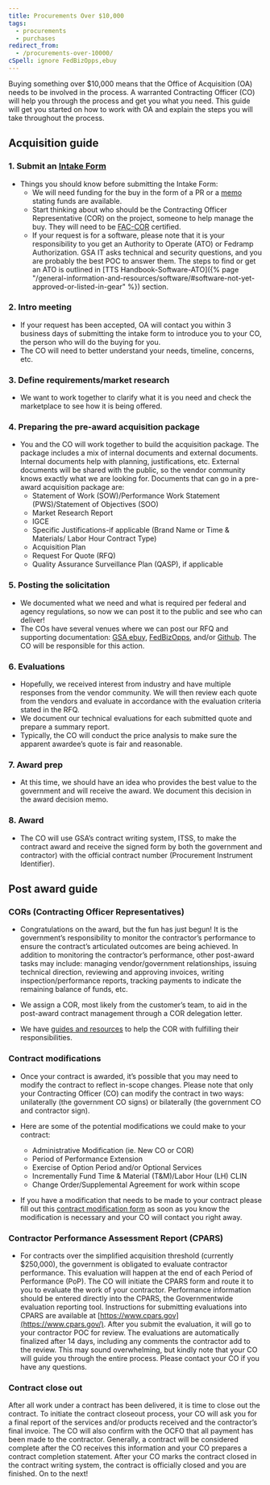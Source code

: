 ```yaml
---
title: Procurements Over $10,000
tags:
  - procurements
  - purchases
redirect_from:
  - /procurements-over-10000/
cSpell: ignore FedBizOpps,ebuy
---
```


Buying something over $10,000 means that the Office of Acquisition (OA) needs to
be involved in the process. A warranted Contracting Officer (CO) will help you
through the process and get you what you need. This guide will get you started
on how to work with OA and explain the steps you will take throughout the
process.

## Acquisition guide

### 1. Submit an [Intake Form](https://docs.google.com/forms/d/e/1FAIpQLSdqd8GVxwJAGqwtEUJJ5rXtHZDMc9yLdGRUkp0tSkc4lwHhqw/viewform)

- Things you should know before submitting the Intake Form:
  - We will need funding for the buy in the form of a PR or a
    [memo](https://docs.google.com/document/d/1tayJSTcge_jUEM7BWQvX2Tw_oexv6XhecTkJsawGknw/edit)
    stating funds are available.
  - Start thinking about who should be the Contracting Officer Representative
    (COR) on the project, someone to help manage the buy. They will need to be
    [FAC-COR](https://docs.google.com/document/d/1HzbEv6yQn6pWYl1MDImeLW6ShedcRsekSCBe54Nsnc8/edit#heading=h.aizxbe137goh)
    certified.
  - If your request is for a software, please note that it is your
    responsibility to you get an Authority to Operate (ATO) or Fedramp
    Authorization. GSA IT asks technical and security questions, and you are
    probably the best POC to answer them. The steps to find or get an ATO is
    outlined in [TTS
    Handbook-Software-ATO]({% page "/general-information-and-resources/software/#software-not-yet-approved-or-listed-in-gear" %})
    section.

### 2. Intro meeting

- If your request has been accepted, OA will contact you within 3 business days
  of submitting the intake form to introduce you to your CO, the person who will
  do the buying for you.
- The CO will need to better understand your needs, timeline, concerns, etc.

### 3. Define requirements/market research

- We want to work together to clarify what it is you need and check the
  marketplace to see how it is being offered.

### 4. Preparing the pre-award acquisition package

- You and the CO will work together to build the acquisition package. The
  package includes a mix of internal documents and external documents. Internal
  documents help with planning, justifications, etc. External documents will be
  shared with the public, so the vendor community knows exactly what we are
  looking for. Documents that can go in a pre-award acquisition package are:
  - Statement of Work (SOW)/Performance Work Statement (PWS)/Statement of
    Objectives (SOO)
  - Market Research Report
  - IGCE
  - Specific Justifications-if applicable (Brand Name or Time & Materials/ Labor
    Hour Contract Type)
  - Acquisition Plan
  - Request For Quote (RFQ)
  - Quality Assurance Surveillance Plan (QASP), if applicable

### 5. Posting the solicitation

- We documented what we need and what is required per federal and agency
  regulations, so now we can post it to the public and see who can deliver!
- The COs have several venues where we can post our RFQ and supporting
  documentation: [GSA ebuy](https://www.ebuy.gsa.gov/),
  [FedBizOpps](https://www.fbo.gov/), and/or [Github](https://github.com/). The
  CO will be responsible for this action.

### 6. Evaluations

- Hopefully, we received interest from industry and have multiple responses from
  the vendor community. We will then review each quote from the vendors and
  evaluate in accordance with the evaluation criteria stated in the RFQ.
- We document our technical evaluations for each submitted quote and prepare a
  summary report.
- Typically, the CO will conduct the price analysis to make sure the apparent
  awardee’s quote is fair and reasonable.

### 7. Award prep

- At this time, we should have an idea who provides the best value to the
  government and will receive the award. We document this decision in the award
  decision memo.

### 8. Award

- The CO will use GSA’s contract writing system, ITSS, to make the contract
  award and receive the signed form by both the government and contractor) with
  the official contract number (Procurement Instrument Identifier).

## Post award guide

### CORs (Contracting Officer Representatives)

- Congratulations on the award, but the fun has just begun! It is the
  government’s responsibility to monitor the contractor’s performance to ensure
  the contract’s articulated outcomes are being achieved. In addition to
  monitoring the contractor’s performance, other post-award tasks may include:
  managing vendor/government relationships, issuing technical direction,
  reviewing and approving invoices, writing inspection/performance reports,
  tracking payments to indicate the remaining balance of funds, etc.

- We assign a COR, most likely from the customer’s team, to aid in the
  post-award contract management through a COR delegation letter.

- We have
  [guides and resources](https://drive.google.com/drive/folders/1tSIiw6Jgfpx1OATIBKSXhQf90st1raeQ)
  to help the COR with fulfilling their responsibilities.

### Contract modifications

- Once your contract is awarded, it’s possible that you may need to modify the
  contract to reflect in-scope changes. Please note that only your Contracting
  Officer (CO) can modify the contract in two ways: unilaterally (the government
  CO signs) or bilaterally (the government CO and contractor sign).

- Here are some of the potential modifications we could make to your contract:

  - Administrative Modification (ie. New CO or COR)
  - Period of Performance Extension
  - Exercise of Option Period and/or Optional Services
  - Incrementally Fund Time & Material (T&M)/Labor Hour (LH) CLIN
  - Change Order/Supplemental Agreement for work within scope

- If you have a modification that needs to be made to your contract please fill
  out this
  [contract modification form](https://docs.google.com/forms/d/e/1FAIpQLSem56QHnAqOiUYlGltNIFugRtWn_QAA43L_LGF0-jK3p5Q-kw/viewform)
  as soon as you know the modification is necessary and your CO will contact you
  right away.

### Contractor Performance Assessment Report (CPARS)

- For contracts over the simplified acquisition threshold (currently $250,000),
  the government is obligated to evaluate contractor performance. This
  evaluation will happen at the end of each Period of Performance (PoP). The CO
  will initiate the CPARS form and route it to you to evaluate the work of your
  contractor. Performance information should be entered directly into the CPARS,
  the Governmentwide evaluation reporting tool. Instructions for submitting
  evaluations into CPARS are available at
  [https://www.cpars.gov](https://www.cpars.gov/). After you submit the
  evaluation, it will go to your contractor POC for review. The evaluations are
  automatically finalized after 14 days, including any comments the contractor
  add to the review. This may sound overwhelming, but kindly note that your CO
  will guide you through the entire process. Please contact your CO if you have
  any questions.

### Contract close out

After all work under a contract has been delivered, it is time to close out the
contract. To initiate the contract closeout process, your CO will ask you for a
final report of the services and/or products received and the contractor’s final
invoice. The CO will also confirm with the OCFO that all payment has been made
to the contractor. Generally, a contract will be considered complete after the
CO receives this information and your CO prepares a contract completion
statement. After your CO marks the contract closed in the contract writing
system, the contract is officially closed and you are finished. On to the next!
